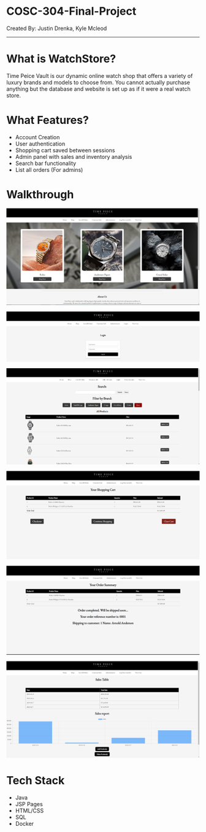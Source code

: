# COSC-304-Final-Project
Created By: Justin Drenka, Kyle Mcleod

---
# What is WatchStore?
Time Peice Vault is our dynamic online watch shop that offers a variety of luxury brands and models to choose from. 
You cannot actually purchase anything but the database and website is set up as if it were a real watch store. 

# What Features? 

  - Account Creation
  - User authentication
  - Shopping cart saved between sessions
  - Admin panel with sales and inventory analysis
  - Search bar functionality
  - List all orders (For admins)

# Walkthrough




![Description of image](sampleImages/Capture3.PNG)


![Description of image](sampleImages/Capture2.PNG)

![Description of image](sampleImages/Capture.PNG)

![Description of image](sampleImages/Capture4.PNG)

![Description of image](sampleImages/Capture5.PNG)

![Description of image](sampleImages/Capture6.PNG)


# Tech Stack

  - Java
  - JSP Pages
  - HTML/CSS
  - SQL
  - Docker




